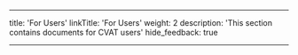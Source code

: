 <!--lint disable heading-style-->

---

title: 'For Users'
linkTitle: 'For Users'
weight: 2
description: 'This section contains documents for CVAT users'
hide_feedback: true

---

